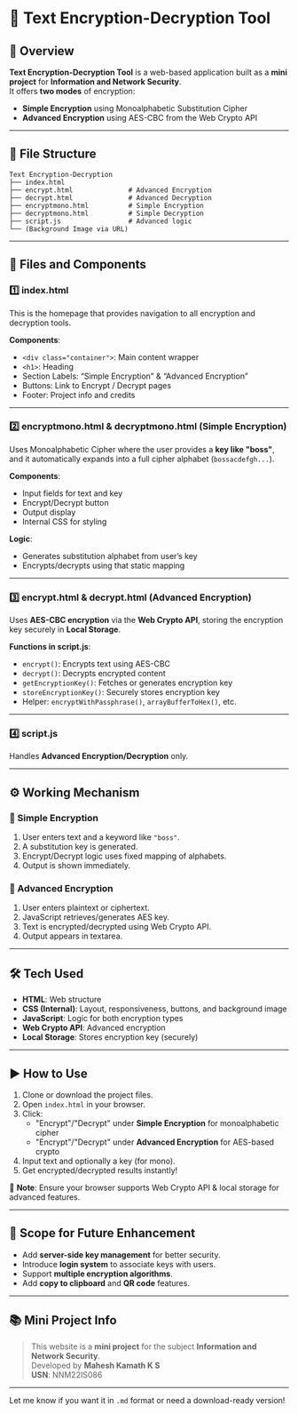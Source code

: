 # 🔐 Text Encryption-Decryption Tool

## 📌 Overview
**Text Encryption-Decryption Tool** is a web-based application built as a **mini project** for **Information and Network Security**.  
It offers **two modes** of encryption:
- **Simple Encryption** using Monoalphabetic Substitution Cipher
- **Advanced Encryption** using AES-CBC from the Web Crypto API

---

## 📁 File Structure

```
Text Encryption-Decryption
├── index.html
├── encrypt.html              # Advanced Encryption
├── decrypt.html              # Advanced Decryption
├── encryptmono.html          # Simple Encryption
├── decryptmono.html          # Simple Decryption
├── script.js                 # Advanced logic
└── (Background Image via URL)
```

---

## 📄 Files and Components

### 1️⃣ index.html
This is the homepage that provides navigation to all encryption and decryption tools.

**Components**:
- `<div class="container">`: Main content wrapper
- `<h1>`: Heading
- Section Labels: “Simple Encryption” & “Advanced Encryption”
- Buttons: Link to Encrypt / Decrypt pages
- Footer: Project info and credits

---

### 2️⃣ encryptmono.html & decryptmono.html (Simple Encryption)
Uses Monoalphabetic Cipher where the user provides a **key like "boss"**, and it automatically expands into a full cipher alphabet (`bossacdefgh...`).

**Components**:
- Input fields for text and key
- Encrypt/Decrypt button
- Output display
- Internal CSS for styling

**Logic**:
- Generates substitution alphabet from user’s key
- Encrypts/decrypts using that static mapping

---

### 3️⃣ encrypt.html & decrypt.html (Advanced Encryption)
Uses **AES-CBC encryption** via the **Web Crypto API**, storing the encryption key securely in **Local Storage**.

**Functions in script.js**:
- `encrypt()`: Encrypts text using AES-CBC
- `decrypt()`: Decrypts encrypted content
- `getEncryptionKey()`: Fetches or generates encryption key
- `storeEncryptionKey()`: Securely stores encryption key
- Helper: `encryptWithPassphrase()`, `arrayBufferToHex()`, etc.

---

### 4️⃣ script.js
Handles **Advanced Encryption/Decryption** only.

---

## ⚙️ Working Mechanism

### 🔡 Simple Encryption
1. User enters text and a keyword like `"boss"`.
2. A substitution key is generated.
3. Encrypt/Decrypt logic uses fixed mapping of alphabets.
4. Output is shown immediately.

### 🔐 Advanced Encryption
1. User enters plaintext or ciphertext.
2. JavaScript retrieves/generates AES key.
3. Text is encrypted/decrypted using Web Crypto API.
4. Output appears in textarea.

---

## 🛠 Tech Used
- **HTML**: Web structure
- **CSS (Internal)**: Layout, responsiveness, buttons, and background image
- **JavaScript**: Logic for both encryption types
- **Web Crypto API**: Advanced encryption
- **Local Storage**: Stores encryption key (securely)

---

## ▶️ How to Use

1. Clone or download the project files.
2. Open `index.html` in your browser.
3. Click:
   - "Encrypt"/"Decrypt" under **Simple Encryption** for monoalphabetic cipher
   - "Encrypt"/"Decrypt" under **Advanced Encryption** for AES-based crypto
4. Input text and optionally a key (for mono).
5. Get encrypted/decrypted results instantly!

📝 **Note**: Ensure your browser supports Web Crypto API & local storage for advanced features.

---

## 🚀 Scope for Future Enhancement
- Add **server-side key management** for better security.
- Introduce **login system** to associate keys with users.
- Support **multiple encryption algorithms**.
- Add **copy to clipboard** and **QR code** features.

---

## 📚 Mini Project Info
> This website is a **mini project** for the subject **Information and Network Security**.  
> Developed by **Mahesh Kamath K S**  
> **USN**: NNM22IS086

---

Let me know if you want it in `.md` format or need a download-ready version!

